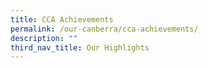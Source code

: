 ```yaml
---
title: CCA Achievements
permalink: /our-canberra/cca-achievements/
description: ""
third_nav_title: Our Highlights
---
```

